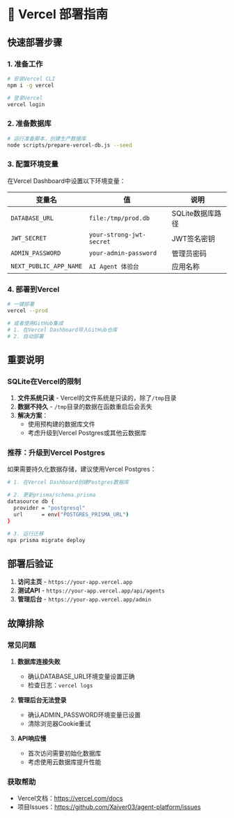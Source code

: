 # 🚀 Vercel 部署指南

## 快速部署步骤

### 1. 准备工作

```bash
# 安装Vercel CLI
npm i -g vercel

# 登录Vercel
vercel login
```

### 2. 准备数据库

```bash
# 运行准备脚本，创建生产数据库
node scripts/prepare-vercel-db.js --seed
```

### 3. 配置环境变量

在Vercel Dashboard中设置以下环境变量：

| 变量名 | 值 | 说明 |
|--------|-----|------|
| `DATABASE_URL` | `file:/tmp/prod.db` | SQLite数据库路径 |
| `JWT_SECRET` | `your-strong-jwt-secret` | JWT签名密钥 |
| `ADMIN_PASSWORD` | `your-admin-password` | 管理员密码 |
| `NEXT_PUBLIC_APP_NAME` | `AI Agent 体验台` | 应用名称 |

### 4. 部署到Vercel

```bash
# 一键部署
vercel --prod

# 或者使用GitHub集成
# 1. 在Vercel Dashboard导入GitHub仓库
# 2. 自动部署
```

## 重要说明

### SQLite在Vercel的限制

1. **文件系统只读** - Vercel的文件系统是只读的，除了`/tmp`目录
2. **数据不持久** - `/tmp`目录的数据在函数重启后会丢失
3. **解决方案**：
   - 使用预构建的数据库文件
   - 考虑升级到Vercel Postgres或其他云数据库

### 推荐：升级到Vercel Postgres

如果需要持久化数据存储，建议使用Vercel Postgres：

```bash
# 1. 在Vercel Dashboard创建Postgres数据库

# 2. 更新prisma/schema.prisma
datasource db {
  provider = "postgresql"
  url      = env("POSTGRES_PRISMA_URL")
}

# 3. 运行迁移
npx prisma migrate deploy
```

## 部署后验证

1. **访问主页** - `https://your-app.vercel.app`
2. **测试API** - `https://your-app.vercel.app/api/agents`
3. **管理后台** - `https://your-app.vercel.app/admin`

## 故障排除

### 常见问题

1. **数据库连接失败**
   - 确认DATABASE_URL环境变量设置正确
   - 检查日志：`vercel logs`

2. **管理后台无法登录**
   - 确认ADMIN_PASSWORD环境变量已设置
   - 清除浏览器Cookie重试

3. **API响应慢**
   - 首次访问需要初始化数据库
   - 考虑使用云数据库提升性能

### 获取帮助

- Vercel文档：https://vercel.com/docs
- 项目Issues：https://github.com/Xaiver03/agent-platform/issues